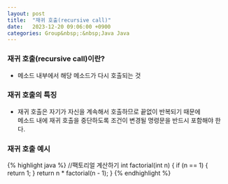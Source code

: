 ```yaml
---
layout: post
title:  "재귀 호출(recursive call)"
date:   2023-12-20 09:06:00 +0900
categories: Group&nbsp;:&nbsp;Java Java
---
```


### 재귀 호출(recursive call)이란?

- 메소드 내부에서 해당 메소드가 다시 호출되는 것

### 재귀 호출의 특징

- 재귀 호출은 자기가 자신을 계속해서 호출하므로 끝없이 반복되기 때문에  
메소드 내에 재귀 호출을 중단하도록 조건이 변경될 명령문을 반드시 포함해야 한다.

### 재귀 호출 예시

{% highlight java %}
//팩토리얼 계산하기
int factorial(int n) {
    if (n == 1) {
        return 1;
    }
    return n * factorial(n - 1);
}
{% endhighlight %}